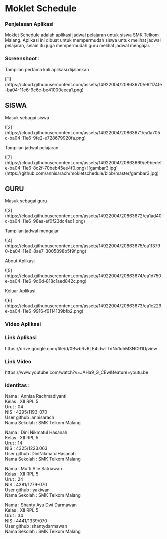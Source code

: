 <h1>Moklet Schedule</h1>

<h3>Penjelasan Aplikasi</h3>
<p>  Moklet Schedule adalah aplikasi jadwal pelajaran untuk siswa SMK Telkom Malang. Aplikasi ini dibuat untuk mempermudah siswa 
untuk melihat jadwal pelajaran, selain itu juga mempermudah guru melihat jadwal mengajar.

<h3>Screenshoot :</h3>

<p>Tampilan pertama kali aplikasi dijalankan</p>
![1](https://cloud.githubusercontent.com/assets/14922004/20863670/e9f174fe-ba04-11e6-9c6c-be41000eeca1.png)</br>

<h2>SISWA</h2>
<p>Masuk sebagai siswa</p>
![2](https://cloud.githubusercontent.com/assets/14922004/20863671/ea1a705c-ba04-11e6-9fe2-e728679920fa.png)</br>
<p>Tampilan jadwal pelajaran</p>
![7](https://cloud.githubusercontent.com/assets/14922004/20863669/e9bedefe-ba04-11e6-8c2f-70beb45ee4f0.png)
![gambar3.jpg](https://github.com/annisarach/mokletschedule/blob/master/gambar3.jpg)</br>

<h2>GURU</h2>
<p>Masuk sebagai guru</p>
![3](https://cloud.githubusercontent.com/assets/14922004/20863672/ea1ad40c-ba04-11e6-98aa-ef0f23dc4ad1.png)
<p>Tampilan jadwal mengajar</p>
![4](https://cloud.githubusercontent.com/assets/14922004/20863675/ea1f3790-ba04-11e6-8ae7-3005898b5f9f.png)
<p>About Aplikasi</p>
![5](https://cloud.githubusercontent.com/assets/14922004/20863674/ea1d750e-ba04-11e6-9d6d-818c1aed842c.png)
<p>Keluar Aplikasi</p>
![6](https://cloud.githubusercontent.com/assets/14922004/20863673/ea1c229e-ba04-11e6-9916-f9114139bfb2.png)
<h3>Video Aplikasi</h3>
<p></p>

<h3>Link Aplikasi</h3>
<p>https://drive.google.com/file/d/0BwbRv6LE4idwTTdNc1dhM3NCR1U/view</p>

<h3>Link Video</h3>
<p>https://www.youtube.com/watch?v=JAHa9_G_CEw&feature=youtu.be</p>

<h3>Identitas :</h3>
Nama : Annisa Rachmadiyanti <br>
Kelas : XII RPL 5 <br>
Urut : 04 <br>
NIS : 4295/1193-070 <br>
User github :annisarach<br>
Nama Sekolah : SMK Telkom Malang <br>

Nama : Dini Nikmatul Hasanah <br>
Kelas : XII RPL 5 <br>
Urut : 14 <br>
NIS : 4325/1223.063 <br>
User github :DiniNikmatulHasanah<br>
Nama Sekolah : SMK Telkom Malang <br>

Nama : Mufti Alie Satriawan <br>
Kelas : XII RPL 5 <br>
Urut : 24 <br>
NIS : 4381/1279-070 <br>
User github :iyakiwan<br>
Nama Sekolah : SMK Telkom Malang <br>

Nama : Shanty Ayu Dwi Darmawan <br>
Kelas : XII RPL 5 <br>
Urut : 34 <br>
NIS : 4441/1339/070 <br>
User github :shantydarmawan<br>
Nama Sekolah : SMK Telkom Malang <br>
